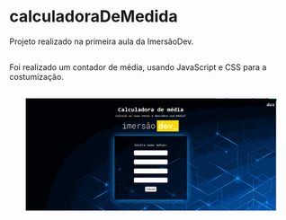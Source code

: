 # calculadoraDeMedida
Projeto realizado na primeira aula da ImersãoDev.
##

Foi realizado um contador de média, usando JavaScript e CSS para a costumização.


##
<div align="center">
  <a href="https://github.com/adriellemarques">
  <img height= "200em" src="calculadoraDeMedia.gif">
</div>
